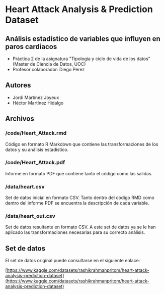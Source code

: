 # Heart Attack Analysis & Prediction Dataset

## Análisis estadístico de variables que influyen en paros cardiacos

* Práctica 2 de la asignatura "Tipologia y ciclo de vida de los datos" (Master de Ciencia de Datos, UOC)
* Profesor colaborador: Diego Pérez

## Autores

* Jordi Martínez Joyeux
* Héctor Martínez Hidalgo

## Archivos

### /code/Heart_Attack.rmd

Código en formato R Markdown que contiene las transformaciones de los datos y su análisis estadístico.

### /code/Heart_Attack.pdf

Informe en formato PDF que contiene tanto el código como las salidas.

### /data/heart.csv

Set de datos inicial en formato CSV. Tanto dentro del código RMD como dentro del informe PDF se encuentra la descripción de cada variable.

### /data/heart_out.csv

Set de datos resultante en formato CSV. A este set de datos ya se le han aplicado las transformaciones necesarias para su correcto análisis.

## Set de datos

El set de datos original puede consultarse en el siguiente enlace:

[https://www.kaggle.com/datasets/rashikrahmanpritom/heart-attack-analysis-prediction-dataset](https://www.kaggle.com/datasets/rashikrahmanpritom/heart-attack-analysis-prediction-dataset)

